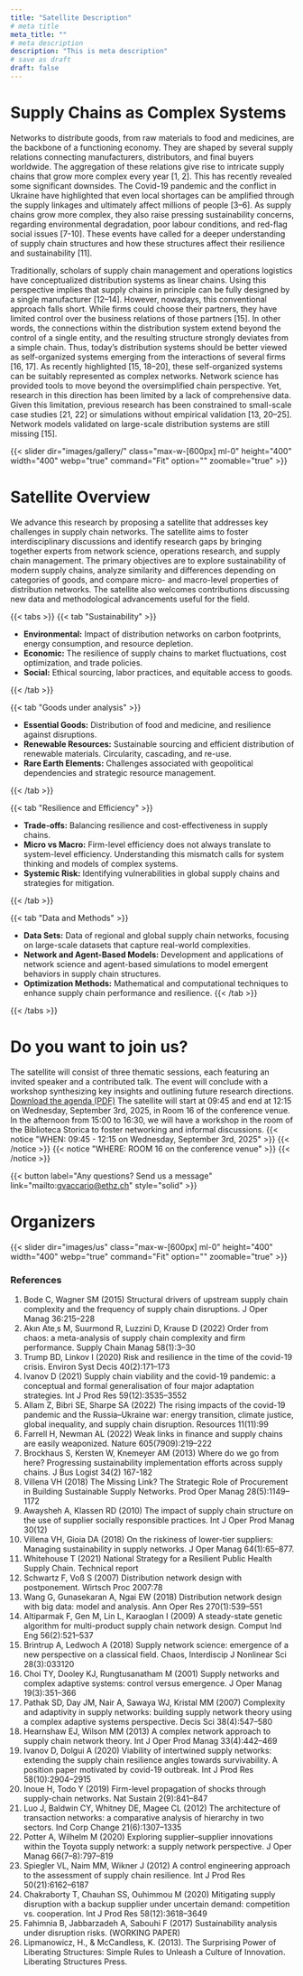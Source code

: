```yaml
---
title: "Satellite Description"
# meta title
meta_title: ""
# meta description
description: "This is meta description"
# save as draft
draft: false
---
```


<!-- {{< toc >}} -->

# Supply Chains as Complex Systems
Networks to distribute goods, from raw materials to food and medicines, are the backbone of a functioning economy. They are shaped by several supply relations connecting manufacturers, distributors, and final buyers worldwide. The aggregation of these relations give rise to intricate supply chains that grow more complex every year [1, 2]. This has recently revealed some significant downsides. The Covid-19 pandemic and the conflict in Ukraine have highlighted that even local shortages can be amplified through the supply linkages and ultimately affect millions of people [3–6]. As supply chains grow more complex, they also raise pressing sustainability concerns, regarding environmental degradation, poor labour conditions, and red-flag social issues [7-10]. These events have called for a deeper understanding of supply chain structures and how these structures affect their resilience and sustainability [11].

Traditionally, scholars of supply chain management and operations logistics have conceptualized distribution systems as linear chains. Using this perspective implies that supply chains in principle can be fully designed by a single manufacturer [12–14]. However, nowadays, this conventional approach falls short. While firms could choose their partners, they have limited control over the business relations of those partners [15]. In other words, the connections within the distribution system extend beyond the control of a single entity, and the resulting structure strongly deviates from a simple chain. Thus, today’s distribution systems should be better viewed as self-organized systems emerging from the interactions of several firms [16, 17]. As recently highlighted [15, 18–20], these self-organized systems can be suitably represented as complex networks. Network science has provided tools to move beyond the oversimplified chain perspective. Yet, research in this direction has been limited by a lack of comprehensive data. Given this limitation, previous research has been constrained to small-scale case studies [21, 22] or simulations without empirical validation [13, 20–25]. Network models validated on large-scale distribution systems are still missing [15].

{{< slider dir="images/gallery/" class="max-w-[600px] ml-0" height="400" width="400" webp="true" command="Fit" option="" zoomable="true" >}}


# Satellite Overview
We advance this research by proposing a satellite that addresses key challenges in supply chain networks. The satellite aims to foster interdisciplinary discussions and identify research gaps by bringing together experts from network science, operations research, and supply chain management. The primary objectives are to explore sustainability of modern supply chains, analyze similarity and differences depending on categories of goods, and compare micro- and macro-level properties of distribution networks. The satellite also welcomes contributions discussing new data and methodological advancements useful for the field.

{{< tabs >}}
{{< tab "Sustainability" >}}

- **Environmental:** Impact of distribution networks on carbon footprints, energy consumption, and resource depletion.
- **Economic:** The resilience of supply chains to market fluctuations, cost optimization, and trade policies.
- **Social:** Ethical sourcing, labor practices, and equitable access to goods.

{{< /tab >}}

{{< tab "Goods under analysis" >}}

- **Essential Goods:** Distribution of food and medicine, and resilience against disruptions.
- **Renewable Resources:** Sustainable sourcing and efficient distribution of renewable materials. Circularity, cascading, and re-use.
- **Rare Earth Elements:** Challenges associated with geopolitical dependencies and strategic resource management.

{{< /tab >}}

{{< tab "Resilience and Efficiency" >}}

- **Trade-offs:** Balancing resilience and cost-effectiveness in supply chains.
- **Micro vs Macro:** Firm-level efficiency does not always translate to system-level efficiency. Understanding this mismatch calls for system thinking and models of complex systems.
- **Systemic Risk:** Identifying vulnerabilities in global supply chains and strategies for mitigation.

{{< /tab >}}

{{< tab "Data and Methods" >}}
- **Data Sets:** Data of regional and global supply chain networks, focusing on large-scale datasets that capture real-world complexities.
- **Network and Agent-Based Models:** Development and applications of network science and agent-based simulations to model emergent behaviors in supply chain structures.
- **Optimization Methods:** Mathematical and computational techniques to enhance supply chain performance and resilience.
{{< /tab >}}

{{< /tabs >}}

# Do you want to join us?

The satellite will consist of three thematic sessions, each featuring an invited speaker and a contributed talk. The event will conclude with a workshop synthesizing key insights and outlining future research directions. [Download the agenda (PDF)](/documents/agenda.pdf)
The satellite will start at 09:45 and end at 12:15 on Wednesday, September 3rd, 2025, in Room 16 of the conference venue.
In the afternoon from 15:00 to 16:30, we will have a workshop in the room of the Biblioteca Storica to foster networking and informal discussions.
{{< notice "WHEN: 09:45 - 12:15 on Wednesday, September 3rd, 2025" >}}
{{< /notice >}}
{{< notice "WHERE: ROOM 16 on the conference venue" >}}
{{< /notice >}}


{{< button label="Any questions? Send us a message" link="mailto:gvaccario@ethz.ch" style="solid" >}}
<!-- 
 - **Sustainability**
    - Environmental: Impact of distribution networks on carbon footprints, energy consumption, and resource depletion.
    - Economic: The resilience of supply chains to market fluctuations, cost optimization, and trade policies.
    - Social: Ethical sourcing, labor practices, and equitable access to goods.
 - **Goods under analysis**
    - Essential Goods: Distribution of food and medicine, and resilience against disruptions.
    - Renewable Resources: Sustainable sourcing and efficient distribution of renewable materials. Circularity, cascading, and re-use.
    - Rare Earth Elements: Challenges associated with geopolitical dependencies and strategic resource management.
 - **Resilience and Efficiency**
    - Trade-offs: Balancing resilience and cost-effectiveness in supply chains.
    - Micro vs Macro: Firm-level efficiency does not always translate to system-level efficiency. Understanding this mismatch calls for system thinking and models of complex systems.
    - Systemic Risk: Identifying vulnerabilities in global supply chains and strategies for mitigation.
 - **Data and Methods**
    - Data Sets: Data of regional and global supply chain networks, focusing on large-scale datasets that capture real-world complexities.
    - Network and Agent-Based Models: Development and applications of network science and agent-based simulations to model emergent behaviors in supply chain structures.
    - Optimization Methods: Mathematical and computational techniques to enhance supply chain performance and resilience. -->

# Organizers
{{< slider dir="images/us" class="max-w-[600px] ml-0" height="400" width="400" webp="true" command="Fit" option="" zoomable="true" >}}



### References
1. Bode C, Wagner SM (2015) Structural drivers of upstream supply chain complexity and the frequency of supply chain disruptions. J Oper Manag 36:215–228
2. Akın Ate¸s M, Suurmond R, Luzzini D, Krause D (2022) Order from chaos: a meta-analysis of supply chain complexity and firm performance. Supply Chain Manag 58(1):3–30
3. Trump BD, Linkov I (2020) Risk and resilience in the time of the covid-19 crisis. Environ Syst Decis 40(2):171–173
4. Ivanov D (2021) Supply chain viability and the covid-19 pandemic: a conceptual and formal generalisation of four major adaptation strategies. Int J Prod Res 59(12):3535–3552
5. Allam Z, Bibri SE, Sharpe SA (2022) The rising impacts of the covid-19 pandemic and the Russia–Ukraine war: energy transition, climate justice, global inequality, and supply chain disruption. Resources 11(11):99
6. Farrell H, Newman AL (2022) Weak links in finance and supply chains are easily weaponized. Nature 605(7909):219–222
7. Brockhaus S, Kersten W, Knemeyer AM (2013) Where do we go from here? Progressing sustainability implementation efforts across supply chains. J Bus Logist 34(2) 167-182
8. Villena VH (2018) The Missing Link? The Strategic Role of Procurement in Building Sustainable Supply Networks. Prod Oper Manag 28(5):1149–1172
9. Awaysheh A, Klassen RD (2010) The impact of supply chain structure on the use of supplier socially responsible practices. Int J Oper Prod Manag 30(12)
10. Villena VH, Gioia DA (2018) On the riskiness of lower-tier suppliers: Managing sustainability in supply networks. J Oper Manag 64(1):65–877.
11. Whitehouse T (2021) National Strategy for a Resilient Public Health Supply Chain. Technical report 
12. Schwartz F, Voß S (2007) Distribution network design with postponement. Wirtsch Proc 2007:78
13. Wang G, Gunasekaran A, Ngai EW (2018) Distribution network design with big data: model and analysis. Ann Oper Res 270(1):539–551
14. Altiparmak F, Gen M, Lin L, Karaoglan I (2009) A steady-state genetic algorithm for multi-product supply chain network design. Comput Ind Eng 56(2):521–537
15. Brintrup A, Ledwoch A (2018) Supply network science: emergence of a new perspective on a classical field. Chaos, Interdiscip J Nonlinear Sci 28(3):033120
16. Choi TY, Dooley KJ, Rungtusanatham M (2001) Supply networks and complex adaptive systems: control versus emergence. J Oper Manag 19(3):351–366
17. Pathak SD, Day JM, Nair A, Sawaya WJ, Kristal MM (2007) Complexity and adaptivity in supply networks: building supply network theory using a complex adaptive systems perspective. Decis Sci 38(4):547–580
18. Hearnshaw EJ, Wilson MM (2013) A complex network approach to supply chain network theory. Int J Oper Prod Manag 33(4):442–469
19. Ivanov D, Dolgui A (2020) Viability of intertwined supply networks: extending the supply chain resilience angles towards survivability. A position paper motivated by covid-19 outbreak. Int J Prod Res 58(10):2904–2915
20. Inoue H, Todo Y (2019) Firm-level propagation of shocks through supply-chain networks. Nat Sustain 2(9):841–847
21. Luo J, Baldwin CY, Whitney DE, Magee CL (2012) The architecture of transaction networks: a comparative analysis of hierarchy in two sectors. Ind Corp Change 21(6):1307–1335
22. Potter A, Wilhelm M (2020) Exploring supplier–supplier innovations within the Toyota supply network: a supply network perspective. J Oper Manag 66(7–8):797–819
23. Spiegler VL, Naim MM, Wikner J (2012) A control engineering approach to the assessment of supply chain resilience. Int J Prod Res 50(21):6162–6187
24. Chakraborty T, Chauhan SS, Ouhimmou M (2020) Mitigating supply disruption with a backup supplier under uncertain demand: competition vs. cooperation. Int J Prod Res 58(12):3618–3649
25. Fahimnia B, Jabbarzadeh A, Sabouhi F (2017) Sustainability analysis under disruption risks. (WORKING PAPER)
26. Lipmanowicz, H., & McCandless, K. (2013). The Surprising Power of Liberating Structures: Simple Rules to Unleash a Culture of Innovation. Liberating Structures Press.
